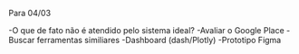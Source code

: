 Para 04/03

-O que de fato não é atendido pelo sistema ideal?
-Avaliar o Google Place
-Buscar ferramentas similiares
-Dashboard (dash/Plotly)
-Prototipo Figma

